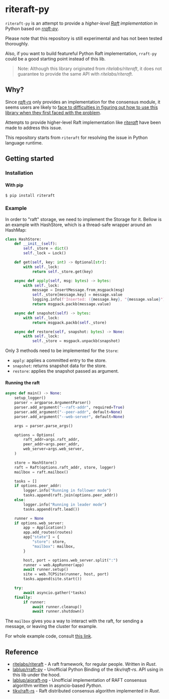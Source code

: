 # riteraft-py

`riteraft-py` is an attempt to provide a *higher-level [Raft](https://en.wikipedia.org/wiki/Raft_(algorithm)) implementation* in Python based on *[rraft-py](https://github.com/lablup/rraft-py)*.

Please note that this repository is still experimental and has not been tested thoroughly.

Also, if you want to build featureful Python Raft implementation, `rraft-py` could be a good starting point instead of this lib.

> Note: Although this library originated from *ritelabs/riteraft*, it does not guarantee to provide the same API with *ritelabs/riteraft*.

## Why?

Since *[raft-rs](https://github.com/tikv/raft-rs)* only provides an implementation for the consensus module, it seems users are likely to [face to difficulties in figuring out how to use this library when they first faced with the problem](https://github.com/tikv/raft-rs/issues/402).

Attempts to provide higher-level Raft implementation like *[riteraft](https://github.com/ritelabs/riteraft)* have been made to address this issue.

This repository starts from `riteraft` for resolving the issue in Python language runtime.

## Getting started

### Installation

#### With pip

```
$ pip install riteraft
```

### Example

In order to "raft" storage, we need to implement the Storage for it. Bellow is an example with HashStore, which is a thread-safe wrapper around an HashMap:

```py
class HashStore:
    def __init__(self):
        self._store = dict()
        self._lock = Lock()

    def get(self, key: int) -> Optional[str]:
        with self._lock:
            return self._store.get(key)

    async def apply(self, msg: bytes) -> bytes:
        with self._lock:
            message = InsertMessage.from_msgpack(msg)
            self._store[message.key] = message.value
            logging.info(f'Inserted: ({message.key}, "{message.value}")')
            return msgpack.packb(message.value)

    async def snapshot(self) -> bytes:
        with self._lock:
            return msgpack.packb(self._store)

    async def restore(self, snapshot: bytes) -> None:
        with self._lock:
            self._store = msgpack.unpackb(snapshot)
```

Only 3 methods need to be implemented for the `Store`:

* `apply`: applies a committed entry to the store.
* `snapshot`: returns snapshot data for the store.
* `restore`: applies the snapshot passed as argument.

#### Running the raft

```py
async def main() -> None:
    setup_logger()
    parser = argparse.ArgumentParser()
    parser.add_argument("--raft-addr", required=True)
    parser.add_argument("--peer-addr", default=None)
    parser.add_argument("--web-server", default=None)

    args = parser.parse_args()

    options = Options(
        raft_addr=args.raft_addr,
        peer_addr=args.peer_addr,
        web_server=args.web_server,
    )

    store = HashStore()
    raft = Raft(options.raft_addr, store, logger)
    mailbox = raft.mailbox()

    tasks = []
    if options.peer_addr:
        logger.info("Running in follower mode")
        tasks.append(raft.join(options.peer_addr))
    else:
        logger.info("Running in leader mode")
        tasks.append(raft.lead())

    runner = None
    if options.web_server:
        app = Application()
        app.add_routes(routes)
        app["state"] = {
            "store": store,
            "mailbox": mailbox,
        }

        host, port = options.web_server.split(":")
        runner = web.AppRunner(app)
        await runner.setup()
        site = web.TCPSite(runner, host, port)
        tasks.append(site.start())

    try:
        await asyncio.gather(*tasks)
    finally:
        if runner:
            await runner.cleanup()
            await runner.shutdown()
```

The `mailbox` gives you a way to interact with the raft, for sending a message, or leaving the cluster for example.

For whole example code, consult [this link](https://github.com/lablup/riteraft-py/blob/main/examples/memstore/main.py).

## Reference

- [ritelabs/riteraft](https://github.com/ritelabs/riteraft) - A raft framework, for regular people. Written in *Rust*.
- [lablup/rraft-py](https://github.com/lablup/rraft-py) - Unofficial Python Binding of the *tikv/raft-rs*. API using in this lib under the hood.
- [lablup/aioraft-ng](https://github.com/lablup/aioraft-ng) - Unofficial implementation of RAFT consensus algorithm written in asyncio-based *Python*.
- [tikv/raft-rs](https://github.com/tikv/raft-rs) - Raft distributed consensus algorithm implemented in *Rust*.
